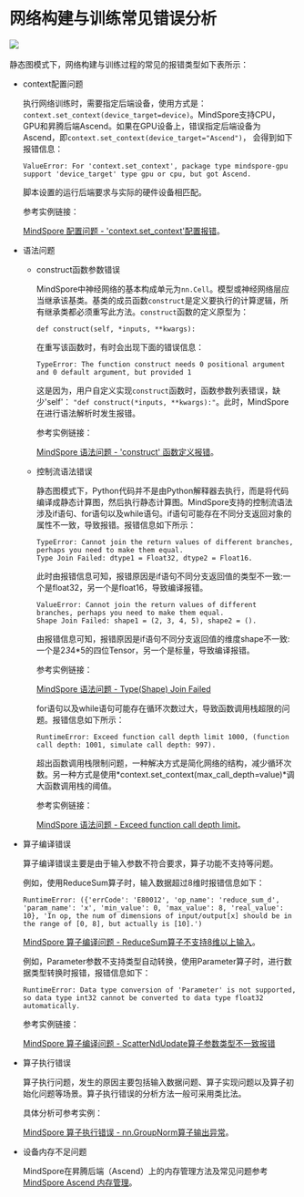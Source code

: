 # 网络构建与训练常见错误分析

<a href="https://gitee.com/mindspore/docs/blob/master/tutorials/experts/source_zh_cn/debug/mindrt_debug.md" target="_blank"><img src="https://mindspore-website.obs.cn-north-4.myhuaweicloud.com/website-images/master/resource/_static/logo_source.png"></a>&nbsp;&nbsp;

静态图模式下，网络构建与训练过程的常见的报错类型如下表所示：

- context配置问题

    执行网络训练时，需要指定后端设备，使用方式是：`context.set_context(device_target=device)`。MindSpore支持CPU，GPU和昇腾后端Ascend。如果在GPU设备上，错误指定后端设备为Ascend，即`context.set_context(device_target="Ascend")`， 会得到如下报错信息：

    ```
    ValueError: For 'context.set_context', package type mindspore-gpu support 'device_target' type gpu or cpu, but got Ascend.
    ```

    脚本设置的运行后端要求与实际的硬件设备相匹配。

    参考实例链接：

    [MindSpore 配置问题 - 'context.set_context'配置报错](https://bbs.huaweicloud.com/forum/thread-183514-1-1.html)。

- 语法问题
    - construct函数参数错误

        MindSpore中神经网络的基本构成单元为`nn.Cell`。模型或神经网络层应当继承该基类。基类的成员函数`construct`是定义要执行的计算逻辑，所有继承类都必须重写此方法。`construct`函数的定义原型为：

        ```
        def construct(self, *inputs, **kwargs):
        ```

        在重写该函数时，有时会出现下面的错误信息：

        ```
        TypeError: The function construct needs 0 positional argument and 0 default argument, but provided 1
        ```

        这是因为，用户自定义实现`construct`函数时，函数参数列表错误，缺少'self'： `"def construct(*inputs, **kwargs):"`。此时，MindSpore在进行语法解析时发生报错。

        参考实例链接：

        [MindSpore 语法问题 - 'construct' 函数定义报错](https://bbs.huaweicloud.com/forum/thread-178902-1-1.html)。

    - 控制流语法错误

        静态图模式下，Python代码并不是由Python解释器去执行，而是将代码编译成静态计算图，然后执行静态计算图。MindSpore支持的控制流语法涉及if语句、for语句以及while语句。if语句可能存在不同分支返回对象的属性不一致，导致报错。报错信息如下所示：

        ```
        TypeError: Cannot join the return values of different branches, perhaps you need to make them equal.
        Type Join Failed: dtype1 = Float32, dtype2 = Float16.
        ```

        此时由报错信息可知，报错原因是if语句不同分支返回值的类型不一致:一个是float32，另一个是float16，导致编译报错。

        ```
        ValueError: Cannot join the return values of different branches, perhaps you need to make them equal.
        Shape Join Failed: shape1 = (2, 3, 4, 5), shape2 = ().
        ```

        由报错信息可知，报错原因是if语句不同分支返回值的维度shape不一致:一个是2*3*4*5的四位Tensor，另一个是标量，导致编译报错。

        参考实例链接：

        [MindSpore 语法问题 - Type(Shape) Join Failed](https://www.mindspore.cn/docs/zh-CN/master/faq/network_compilation.html?highlight=type%20join%20failed)

        for语句以及while语句可能存在循环次数过大，导致函数调用栈超限的问题。报错信息如下所示：

        ```
        RuntimeError: Exceed function call depth limit 1000, (function call depth: 1001, simulate call depth: 997).
        ```

        超出函数调用栈限制问题，一种解决方式是简化网络的结构，减少循环次数。另一种方式是使用*context.set_context(max_call_depth=value)*调大函数调用栈的阈值。

        参考实例链接：

        [MindSpore 语法问题 - Exceed function call depth limit](https://bbs.huaweicloud.com/forum/thread-182165-1-1.html)。

- 算子编译错误

    算子编译错误主要是由于输入参数不符合要求，算子功能不支持等问题。

    例如，使用ReduceSum算子时，输入数据超过8维时报错信息如下：

    ```
    RuntimeError: ({'errCode': 'E80012', 'op_name': 'reduce_sum_d', 'param_name': 'x', 'min_value': 0, 'max_value': 8, 'real_value': 10}, 'In op, the num of dimensions of input/output[x] should be in the range of [0, 8], but actually is [10].')
    ```

    [MindSpore 算子编译问题 - ReduceSum算子不支持8维以上输入](https://bbs.huaweicloud.com/forum/thread-182168-1-1.html)。

    例如，Parameter参数不支持类型自动转换，使用Parameter算子时，进行数据类型转换时报错，报错信息如下：

    ```
    RuntimeError: Data type conversion of 'Parameter' is not supported, so data type int32 cannot be converted to data type float32 automatically.
    ```

    参考实例链接：

    [MindSpore 算子编译问题 - ScatterNdUpdate算子参数类型不一致报错](https://bbs.huaweicloud.com/forum/thread-182175-1-1.html)

- 算子执行错误

    算子执行问题，发生的原因主要包括输入数据问题、算子实现问题以及算子初始化问题等场景。算子执行错误的分析方法一般可采用类比法。

    具体分析可参考实例：

    [MindSpore 算子执行错误 - nn.GroupNorm算子输出异常](https://bbs.huaweicloud.com/forum/thread-182191-1-1.html)。

- 设备内存不足问题

    MindSpore在昇腾后端（Ascend）上的内存管理方法及常见问题参考[MindSpore Ascend 内存管理](https://bbs.huaweicloud.com/forum/thread-171161-1-1.html)。

